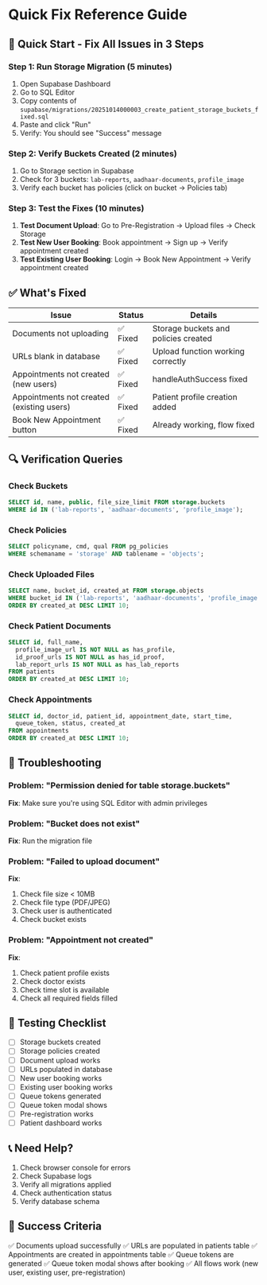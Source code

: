# Quick Fix Reference Guide

## 🚀 Quick Start - Fix All Issues in 3 Steps

### Step 1: Run Storage Migration (5 minutes)
1. Open Supabase Dashboard
2. Go to SQL Editor
3. Copy contents of `supabase/migrations/20251014000003_create_patient_storage_buckets_fixed.sql`
4. Paste and click "Run"
5. Verify: You should see "Success" message

### Step 2: Verify Buckets Created (2 minutes)
1. Go to Storage section in Supabase
2. Check for 3 buckets: `lab-reports`, `aadhaar-documents`, `profile_image`
3. Verify each bucket has policies (click on bucket → Policies tab)

### Step 3: Test the Fixes (10 minutes)
1. **Test Document Upload**: Go to Pre-Registration → Upload files → Check Storage
2. **Test New User Booking**: Book appointment → Sign up → Verify appointment created
3. **Test Existing User Booking**: Login → Book New Appointment → Verify appointment created

## ✅ What's Fixed

| Issue | Status | Details |
|-------|--------|---------|
| Documents not uploading | ✅ Fixed | Storage buckets and policies created |
| URLs blank in database | ✅ Fixed | Upload function working correctly |
| Appointments not created (new users) | ✅ Fixed | handleAuthSuccess fixed |
| Appointments not created (existing users) | ✅ Fixed | Patient profile creation added |
| Book New Appointment button | ✅ Fixed | Already working, flow fixed |

## 🔍 Verification Queries

### Check Buckets
```sql
SELECT id, name, public, file_size_limit FROM storage.buckets 
WHERE id IN ('lab-reports', 'aadhaar-documents', 'profile_image');
```

### Check Policies
```sql
SELECT policyname, cmd, qual FROM pg_policies 
WHERE schemaname = 'storage' AND tablename = 'objects';
```

### Check Uploaded Files
```sql
SELECT name, bucket_id, created_at FROM storage.objects 
WHERE bucket_id IN ('lab-reports', 'aadhaar-documents', 'profile_image')
ORDER BY created_at DESC LIMIT 10;
```

### Check Patient Documents
```sql
SELECT id, full_name, 
  profile_image_url IS NOT NULL as has_profile,
  id_proof_urls IS NOT NULL as has_id_proof,
  lab_report_urls IS NOT NULL as has_lab_reports
FROM patients
ORDER BY created_at DESC LIMIT 10;
```

### Check Appointments
```sql
SELECT id, doctor_id, patient_id, appointment_date, start_time, 
  queue_token, status, created_at
FROM appointments
ORDER BY created_at DESC LIMIT 10;
```

## 🐛 Troubleshooting

### Problem: "Permission denied for table storage.buckets"
**Fix**: Make sure you're using SQL Editor with admin privileges

### Problem: "Bucket does not exist"
**Fix**: Run the migration file

### Problem: "Failed to upload document"
**Fix**: 
1. Check file size < 10MB
2. Check file type (PDF/JPEG)
3. Check user is authenticated
4. Check bucket exists

### Problem: "Appointment not created"
**Fix**:
1. Check patient profile exists
2. Check doctor exists
3. Check time slot is available
4. Check all required fields filled

## 📝 Testing Checklist

- [ ] Storage buckets created
- [ ] Storage policies created
- [ ] Document upload works
- [ ] URLs populated in database
- [ ] New user booking works
- [ ] Existing user booking works
- [ ] Queue tokens generated
- [ ] Queue token modal shows
- [ ] Pre-registration works
- [ ] Patient dashboard works

## 📞 Need Help?

1. Check browser console for errors
2. Check Supabase logs
3. Verify all migrations applied
4. Check authentication status
5. Verify database schema

## 🎯 Success Criteria

✅ Documents upload successfully
✅ URLs are populated in patients table
✅ Appointments are created in appointments table
✅ Queue tokens are generated
✅ Queue token modal shows after booking
✅ All flows work (new user, existing user, pre-registration)


